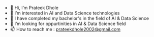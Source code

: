 - 👋 Hi, I’m Prateek Dhole
- 👀 I’m interested in AI and Data Science technologies
- 🌱 I have completed my bachelor's in the field of AI & Data Science
- 👀 I’m looking for oppurtinities in AI & Data Science field
- 📫 How to reach me : prateekdhole2002@gmail.com


<!---
prateekdhole2002/prateekdhole2002 is a ✨ special ✨ repository because its `README.md` (this file) appears on your GitHub profile.
You can click the Preview link to take a look at your changes.
--->
